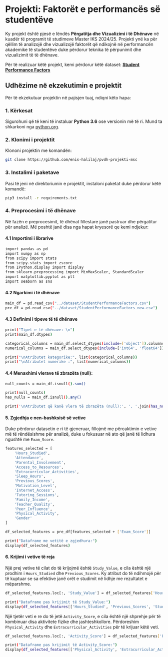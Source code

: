 # Projekti: Faktorët e performancës së studentëve

Ky projekt është pjesë e lëndës **Përgatitja dhe Vizualizimi i të Dhënave** në kuadër të programit të studimeve Master IKS 2024/25. 
Projekti ynë ka për qëllim të analizojë dhe vizualizojë faktorët që ndikojnë në performancën akademike të studentëve duke përdorur teknika të përpunimit dhe vizualizimit të të dhënave.

Për të realizuar këtë projekt, kemi përdorur këtë dataset: **[Student Performance Factors](https://www.kaggle.com/datasets/lainguyn123/student-performance-factors)**

## Udhëzime në ekzekutimin e projektit
Për të ekzekutuar projektin në pajisjen tuaj, ndiqni këto hapa:

### 1. Kërkesat
Sigurohuni që të keni të instaluar **Python 3.6** ose versionin më të ri. Mund ta shkarkoni nga [python.org](https://www.python.org/downloads/).

### 2. Klonimi i projektit
Klononi projektin me komandën:
```bash
git clone https://github.com/enis-halilaj/pvdh-projekti-msc
```

### 3. Instalimi i paketave
Pasi të jeni në direktoriumin e projektit, instaloni paketat duke përdorur këtë komandë:
```bash
pip3 install -r requirements.txt
```

### 4. Preprocesimi i të dhënave

Në fazën e preprocesimit, të dhënat fillestare janë pastruar dhe përgatitur për analizë. Më poshtë janë disa nga hapat kryesorë qe kemi ndjekur:

#### 4.1 Importimi i librarive

```bash
import pandas as pd
import numpy as np
from scipy import stats
from scipy.stats import zscore
from IPython.display import display
from sklearn.preprocessing import MinMaxScaler, StandardScaler
import matplotlib.pyplot as plt
import seaborn as sns
```

#### 4.2 Ngarkimi i të dhënave

```bash
main_df = pd.read_csv("../dataset/StudentPerformanceFactors.csv")
pre_df = pd.read_csv("../dataset/StudentPerformanceFactors_new.csv")
```

#### 4.3 Definimi i tipeve të të dhënave

```bash
print("Tipet e të dhënave: \n")
print(main_df.dtypes)

categorical_columns = main_df.select_dtypes(include=['object']).columns
numerical_columns = main_df.select_dtypes(include=['int64', 'float64']).columns

print("\nAtributet kategorike:", list(categorical_columns))
print("\nAtributet numerike :", list(numerical_columns))
```

#### 4.4 Menaxhimi vlerave të zbrazëta (null):

```bash
null_counts = main_df.isnull().sum()

print(null_counts)
has_nulls = main_df.isnull().any()

print('\nAtributet që kanë vlera të zbrazëta (null):', ', '.join(has_nulls[has_nulls].index))
```

#### 5. Zgjedhja e nen-bashksisë së vetive

Duke përdorur datasetin e ri të gjeneruar, fillojmë me përcaktimin e vetive më të rëndësishme për analizë, duke u fokusuar në ato që janë të lidhura ngushtë me `Exam_Score`.

```bash
features_selected = [
    'Hours_Studied', 
    'Attendance', 
    'Parental_Involvement', 
    'Access_to_Resources', 
    'Extracurricular_Activities', 
    'Sleep_Hours', 
    'Previous_Scores', 
    'Motivation_Level', 
    'Internet_Access', 
    'Tutoring_Sessions', 
    'Family_Income', 
    'Teacher_Quality', 
    'Peer_Influence', 
    'Physical_Activity', 
    'Gender'
]

df_selected_features = pre_df[features_selected + ['Exam_Score']]

print("Dataframe me vetitë e zgjedhura:")
display(df_selected_features)
```

#### 6. Krijimi i vetive të reja

Një prej vetive të cilat do të krijojmë është `Study_Value`, e cila është një prodhim i `Hours_Studied` dhe `Previous_Scores`. Ky atribut do të ndihmojë për të kuptuar se sa efektive janë orët e studimit në lidhje me rezultatet e mëparshme.

```bash
df_selected_features.loc[:, 'Study_Value'] = df_selected_features['Hours_Studied'] * df_selected_features['Previous_Scores']

print("Dataframe pas krijimit të Study_Value:")
display(df_selected_features[['Hours_Studied', 'Previous_Scores', 'Study_Value']].head())
```

Një tjetër veti e re do të jetë `Activity_Score`, e cila është një shprehje për të kombinuar disa aktivitete fizike dhe jashteshkollore. Përdoreshim `Physical_Activity` dhe `Extracurricular_Activities` për të krijuar këtë veti.

```bash
df_selected_features.loc[:, 'Activity_Score'] = df_selected_features['Physical_Activity'] + df_selected_features['Extracurricular_Activities'].apply(lambda x: 1 if x == 'Yes' else 0)

print("Dataframe pas krijimit të Activity_Score:")
display(df_selected_features[['Physical_Activity', 'Extracurricular_Activities', 'Activity_Score']].head())
```